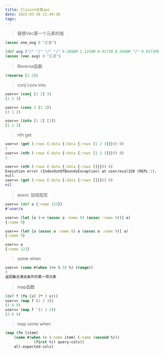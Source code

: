 ```yaml
---
title: Clojure日常api
date: 2021-03-30 21:49:30
tags:
---
```


> 替换Vec第一个元素的值
```clojure
(assoc one_avg 0 "汇总")

(def avg ("/" "/" "/" "/" 0.2088M 1.1259M 0.9171M 0.2088M "/" 0.9171M))
(assoc (vec avg) 0 "汇总")
```

> Reverse函数
```clojure
(reverse [1 2])
```

> conj cons into
```clojure
user=> (conj [1 2] 3)
[1 2 3]

user=> (cons 3 [1 2])
(3 1 2)

user=> (into [1 2] [3])
[1 2 3]
```

> nth get
```clojure
user=> (get (:rows (:data {:data {:rows [1 2 3]}})) 0)
1
user=> (nth (:rows (:data {:data {:rows [1 2 3]}})) 0)
1

user=> (nth (:rows (:data {:data {:rows []}})) 0)
Execution error (IndexOutOfBoundsException) at user/eval320 (REPL:1).
null
user=> (get (:rows (:data {:data {:rows []}})) 0)
nil
```

> assoc 加线程宏
```clojure
user=> (def a {:name 123})
#'user/a

user=> (let [a (-> (assoc a :name 8) (assoc :name 9))] a)
{:name 9}

user=> (let [a (assoc a :name 8) a (assoc a :name 9)] a)
{:name 9}

user=> a
{:name 123}
```

> some when
```clojure
user=> (some #(when (>= % 3) %) (range))
3
返回集合满足条件的第一项元素
```

>map函数
```clojure
(def f (fn [x] (* 3 x)))
user=> (map f [1 2 3])
(3 6 9)
user=> (map f `(1 2 3))
(3 6 9)
```
>map some when
```clojure
(map (fn [item]
    (some #(when (= (:name item) (:name (second %)))
             (first %)) query-cols))
    all-expected-cols)
```